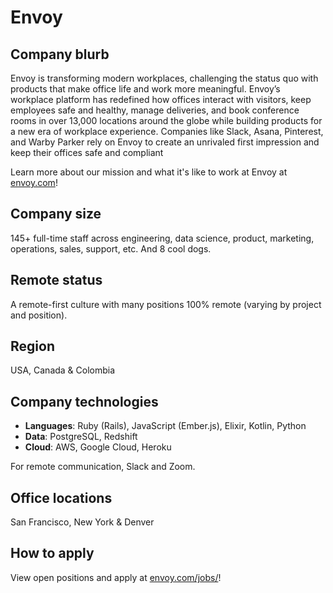 # Envoy

## Company blurb

Envoy is transforming modern workplaces, challenging the status quo with products that make office life and work more meaningful. Envoy’s workplace platform has redefined how offices interact with visitors, keep employees safe and healthy, manage deliveries, and book conference rooms in over 13,000 locations around the globe while building products for a new era of workplace experience. Companies like Slack, Asana, Pinterest, and Warby Parker rely on
Envoy to create an unrivaled first impression and keep their offices safe and compliant

Learn more about our mission and what it's like to work at Envoy at [envoy.com](https://envoy.com/about/)!

## Company size

145+ full-time staff across engineering, data science, product, marketing, operations, sales, support, etc. And 8 cool dogs.

## Remote status

A remote-first culture with many positions 100% remote (varying by project and position).

## Region

USA, Canada & Colombia

## Company technologies

- **Languages**: Ruby (Rails), JavaScript (Ember.js), Elixir, Kotlin, Python
- **Data**: PostgreSQL, Redshift
- **Cloud**: AWS, Google Cloud, Heroku

For remote communication, Slack and Zoom.

## Office locations

San Francisco, New York & Denver

## How to apply

View open positions and apply at [envoy.com/jobs/](https://grnh.se/83f7cd0f2us)!
